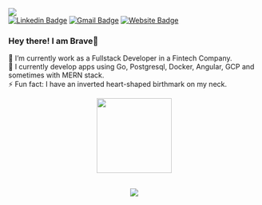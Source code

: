

![](https://komarev.com/ghpvc/?username=DauntlessDev) <br/>
[![Linkedin Badge](https://img.shields.io/badge/-LinkedIn-blue?style=flat-square&logo=Linkedin&logoColor=white&link=https://www.linkedin.com/in/romleuterio/)](https://www.linkedin.com/in/romleuterio/)
[![Gmail Badge](https://img.shields.io/badge/-Gmail-c14438?style=flat-square&logo=Gmail&logoColor=white&link=mailto:romleuterio@gmail.com)](mailto:romleuterio@gmail.com)
[![Website Badge](https://img.shields.io/badge/-Portfolio-black?style=flat-square&logo=Netlify&logoColor=darkGreen&link=https://dauntlessdev.netlify.app/)](https://dauntlessdev.netlify.app/)

<!-- <img src="https://github.com/DauntlessDev/DauntlessDev/blob/main/dauntlessbanner.png" width="1000"> -->

### Hey there! I am Brave👋

🔭 I’m currently work as a Fullstack Developer in a Fintech Company. <br>
🌱 I currently develop apps using Go, Postgresql, Docker, Angular, GCP and sometimes with MERN stack. <br>
⚡ Fun fact: I have an inverted heart-shaped birthmark on my neck. <br>



<div align=center>
  <a href="https://github.com/DauntlessDev">
    <img height="150em" src="https://github-readme-stats.vercel.app/api?username=DauntlessDev&theme=react&show_icons=true" /><br/>
    <!--img src="https://github-readme-streak-stats.herokuapp.com/?user=DauntlessDev&theme=react&date_format=j%20M%5B%20Y%5D&currStreakLabel=57BDDA&fire=57BDDA&ring=57BDDA" alt="GitHub Streak Stats" height="150em" /-->
  </a>
</div>
<br/>

  
<!--TROPHY
WEBSITE:
https://github.com/ryo-ma/github-profile-trophy-->
<p align="center">
<img src="https://github-profile-trophy.vercel.app/?username=trinib&theme=algolia&no-frame=true&row=1&&margin-w=30&no-bg=true">
  
 <br/>
